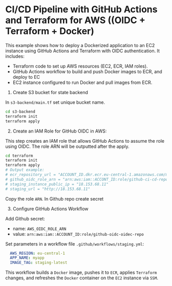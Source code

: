 # CI/CD Pipeline with GitHub Actions and Terraform for AWS ((OIDC + Terraform + Docker)


This example shows how to deploy a Dockerized application to an EC2 instance using GitHub Actions and Terraform with OIDC authentication.
It includes:
- Terraform code to set up AWS resources (EC2, ECR, IAM roles).
- GitHub Actions workflow to build and push Docker images to ECR, and deploy to EC
- EC2 instance configured to run Docker and pull images from ECR.

1. Create S3 bucket for state backend 

In `s3-backend/main.tf` set unique bucket name.

```bash
cd s3-backend
terraform init
terraform apply
```

2. Create an IAM Role for GitHub OIDC in AWS:

This step creates an IAM role that allows GitHub Actions to assume the role using OIDC. The role ARN will be outputted after the apply.

```bash
cd terraform
terraform init
terraform apply
# Output example:
# ecr_repository_url = "ACCOUNT_ID.dkr.ecr.eu-central-1.amazonaws.com/myapp"
# github_oidc_role_arn = "arn:aws:iam::ACCONT_ID:role/github-ci-cd-repo"
# staging_instance_public_ip = "18.153.68.11"
# staging_url = "http://18.153.68.11"
```

Copy the role `ARN`. In Github repo create secret 

3. Configure GitHub Actions Workflow

Add Github secret:
  - name: `AWS_OIDC_ROLE_ARN` 
  - value: `arn:aws:iam::ACCOUNT_ID:role/github-oidc-oidec-repo`

Set parameters in a workflow file `.github/workflows/staging.yml`:

```yaml
  AWS_REGION: eu-central-1
  APP_NAME: myapp
  IMAGE_TAG: staging-latest
```

This workflow builds a `Docker` image, pushes it to `ECR`, applies `Terraform` changes, and refreshes the `Docker` container on the `EC2` instance via `SSM`.




